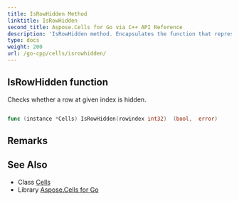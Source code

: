 ```yaml
---
title: IsRowHidden Method 
linktitle: IsRowHidden
second_title: Aspose.Cells for Go via C++ API Reference
description: 'IsRowHidden method. Encapsulates the function that represents isrowhidden in Go.'
type: docs
weight: 200
url: /go-cpp/cells/isrowhidden/
---
```


## IsRowHidden function

Checks whether a row at given index is hidden.

```go

func (instance *Cells) IsRowHidden(rowindex int32)  (bool,  error) 

```

## Remarks


## See Also

* Class [Cells](../)
* Library [Aspose.Cells for Go](../../)
